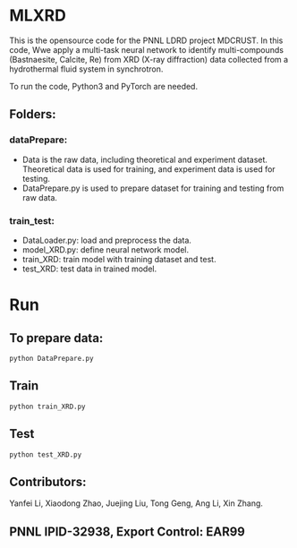 # MLXRD

This is the opensource code for the PNNL LDRD project MDCRUST.  In this code, Wwe apply a multi-task neural network to identify multi-compounds (Bastnaesite, Calcite, Re) from XRD (X-ray diffraction) data collected from a hydrothermal fluid system in synchrotron. 

To run the code, Python3 and PyTorch are needed.

## Folders:
### dataPrepare:
- Data is the raw data, including theoretical and experiment dataset. Theoretical data is used for training, and experiment data is used for testing. 
- DataPrepare.py is used to prepare dataset for training and testing from raw data.

### train_test:
- DataLoader.py: load and preprocess the data.
- model_XRD.py: define neural network model.
- train_XRD: train model with training dataset and test.
- test_XRD: test data in trained model.

# Run

## To prepare data:
```text
python DataPrepare.py
```

## Train
```text
python train_XRD.py
```

## Test
```text
python test_XRD.py
```

## Contributors: 
Yanfei Li, Xiaodong Zhao, Juejing Liu, Tong Geng, Ang Li, Xin Zhang. 


## PNNL IPID-32938, Export Control: EAR99
